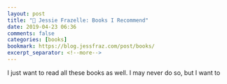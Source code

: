 ```yaml
---
layout: post
title: "🔖 Jessie Frazelle: Books I Recommend"
date: 2019-04-23 06:36
comments: false
categories: [books]
bookmark: https://blog.jessfraz.com/post/books/
excerpt_separator: <!--more-->
---
```

I just want to read all these books as well. I may never do so, but I want to<!--more-->
